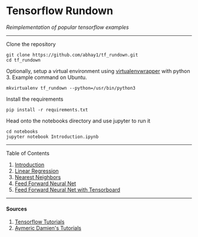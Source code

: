 # Tensorflow Rundown

*Reimplementation of popular tensorflow examples*

---
Clone the repository

	git clone https://github.com/abhay1/tf_rundown.git
	cd tf_rundown

Optionally, setup a virtual environment using [virtualenvwrapper](https://virtualenvwrapper.readthedocs.io/en/latest/) with python 3. Example command on Ubuntu.

	mkvirtualenv tf_rundown --python=/usr/bin/python3

Install the requirements

	pip install -r requirements.txt

Head onto the notebooks directory and use jupyter to run it

	cd notebooks
	jupyter notebook Introduction.ipynb

---

Table of Contents

 1. [Introduction](/notebooks/Introduction.ipynb)
 2. [Linear Regression](/notebooks/Linear%20Regression.ipynb)
 3. [Nearest Neighbors](/notebooks/Nearest%20Neighbors.ipynb)
 4. [Feed Forward Neural Net](/notebooks/Feed%20Forward%20Neural%20Network.ipynb)
 5. [Feed Forward Neural Net with Tensorboard](/notebooks/Feed%20Forward%20Neural%20network%20with%20TensorBoard.ipynb)


---

#### Sources
 1. [Tensorflow Tutorials](https://github.com/tensorflow/tensorflow/tree/master/tensorflow/examples/tutorials)
 2. [Aymeric Damien's Tutorials](https://github.com/aymericdamien/TensorFlow-Examples)
